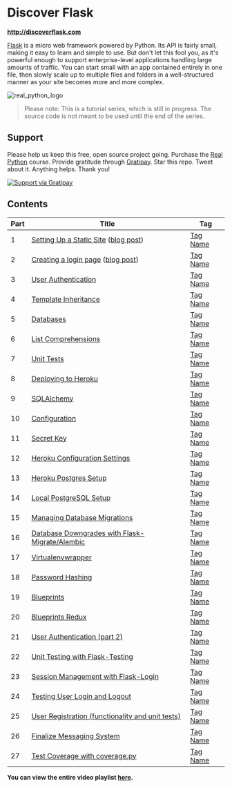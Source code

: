 # Discover Flask

**http://discoverflask.com**

[Flask](http://flask.pocoo.org/) is a micro web framework powered by Python. Its API is fairly small, making it easy to learn and simple to use. But don't let this fool you, as it's powerful enough to support enterprise-level applications handling large amounts of traffic. You can start small with an app contained entirely in one file, then slowly scale up to multiple files and folders in a well-structured manner as your site becomes more and more complex.

![real_python_logo](https://raw.githubusercontent.com/realpython/about/master/rp_small.png)

> Please note: This is a tutorial series, which is still in progress. The source code is not meant to be used until the end of the series.

## Support

Please help us keep this free, open source project going. Purchase the [Real Python](https://realpython.com/) course. Provide gratitude through [Gratipay](https://gratipay.com/mjhea0/). Star this repo. Tweet about it. Anything helps. Thank you!

<a href="https://gratipay.com/mjhea0/">
  <img alt="Support via Gratipay" src="https://cdn.rawgit.com/gratipay/gratipay-badge/2.1.3/dist/gratipay.png"/>
</a>

## Contents


| Part |      Title                | Tag |
|------|---------------------------|-----|
| 1    | [Setting Up a Static Site](http://youtu.be/WfpFUmV1d0w) ([blog post](http://www.realpython.com/blog/python/introduction-to-flask-part-1-setting-up-a-static-site)) | [Tag Name](link) |
| 2    | [Creating a login page](http://youtu.be/bLA6eBGN-_0) ([blog post](http://www.realpython.com/blog/python/introduction-to-flask-part-2-creating-a-login-page)) | [Tag Name](link) |
| 3    | [User Authentication](http://youtu.be/BnBjhmspw4c) | [Tag Name](link) |
| 4    | [Template Inheritance](http://youtu.be/hNzruwVPtCE) | [Tag Name](link) |
| 5    | [Databases](http://youtu.be/_vrAjAHhUsA) | [Tag Name](link) |
| 6    | [List Comprehensions](http://youtu.be/WqmqNC8Teeo) | [Tag Name](link) |
| 7    | [Unit Tests](http://youtu.be/1aHNs1aEATg) | [Tag Name](link) |
| 8    | [Deploying to Heroku](http://youtu.be/L9uD74nHvFY) | [Tag Name](link) |
| 9    | [SQLAlchemy](https://www.youtube.com/watch?v=kuyrL6krkwA) | [Tag Name](link) |
| 10   | [Configuration](https://www.youtube.com/watch?v=4Eww3wVZK2I) | [Tag Name](link) |
| 11   | [Secret Key](http://youtu.be/tqu9y4iqKVI) | [Tag Name](link) |
| 12   | [Heroku Configuration Settings](http://youtu.be/Y-ONxFkAUJc) | [Tag Name](link) |
| 13   | [Heroku Postgres Setup](https://www.youtube.com/watch?v=FD0p-opdyoE) | [Tag Name](link) |
| 14   | [Local PostgreSQL Setup](https://www.youtube.com/watch?v=Up3p20rgWCw) | [Tag Name](link) |
| 15   | [Managing Database Migrations](http://youtu.be/YJibNSI-iaE) | [Tag Name](link) |
| 16   | [Database Downgrades with Flask-Migrate/Alembic](http://youtu.be/5UT1binVuYc) | [Tag Name](link) |
| 17   | [Virtualenvwrapper](http://youtu.be/thHNYVrY0lU) | [Tag Name](link) |
| 18   | [Password Hashing](http://youtu.be/LTJH5Mdgn4w) | [Tag Name](link) |
| 19   | [Blueprints](http://youtu.be/AeI_rBeZmwg) | [Tag Name](link) |
| 20   | [Blueprints Redux](http://youtu.be/TwNp1UagE9U) | [Tag Name](link) |
| 21   | [User Authentication (part 2)](http://youtu.be/_pzMDIi5BuI) | [Tag Name](link) |
| 22   | [Unit Testing with Flask-Testing](http://youtu.be/WDh_VQ41kYI) | [Tag Name](link) |
| 23   | [Session Management with Flask-Login](http://youtu.be/rJGMOOSnHL0) | [Tag Name](link) |
| 24   | [Testing User Login and Logout](https://www.youtube.com/watch?v=v0fp1O7zCUY) | [Tag Name](link) |
| 25   | [User Registration (functionality and unit tests)](http://youtu.be/kt4PEa5tsVw) | [Tag Name](link) |
| 26   | [Finalize Messaging System](http://youtu.be/WnT188ePHg4) | [Tag Name](link) |
| 27   | [Test Coverage with coverage.py](http://youtu.be/7Aqcn0-uAr0) | [Tag Name](link) |

**You can view the entire video playlist [here](http://www.youtube.com/watch?v=WfpFUmV1d0w&list=PLLjmbh6XPGK4ISY747FUHXEl9lBxre4mM&feature=share).**

